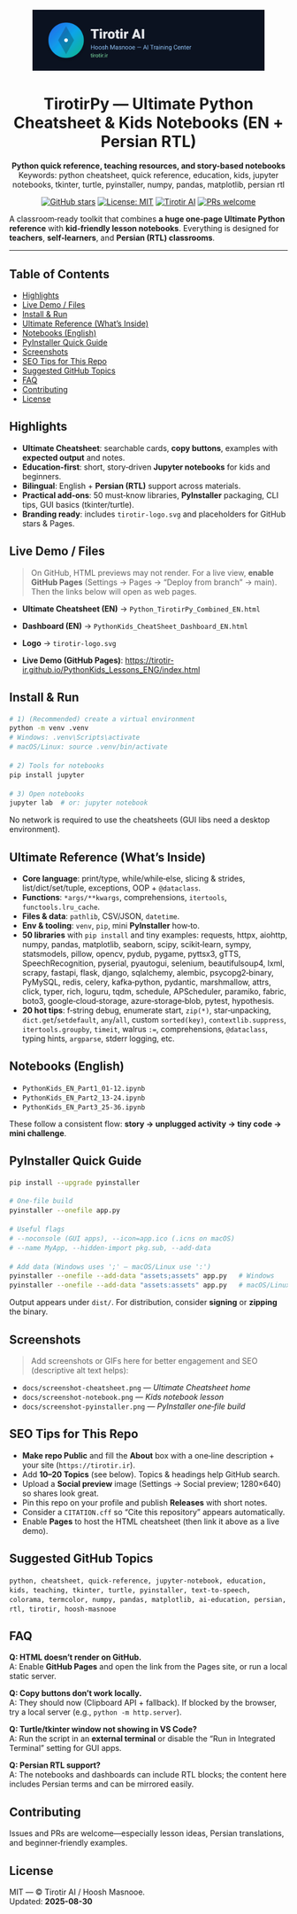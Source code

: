 <p align="center">
  <img src="tirotir-logo.svg" width="420" alt="Tirotir AI — Hoosh Masnooe (AI Training Center)">
</p>

<h1 align="center">TirotirPy — Ultimate Python Cheatsheet & Kids Notebooks (EN + Persian RTL)</h1>

<p align="center">
  <b>Python quick reference, teaching resources, and story-based notebooks</b><br/>
  Keywords: python cheatsheet, quick reference, education, kids, jupyter notebooks, tkinter, turtle, pyinstaller, numpy, pandas, matplotlib, persian rtl
</p>

<p align="center">
  <a href="https://github.com/USER/REPO"><img alt="GitHub stars" src="https://img.shields.io/github/stars/USER/REPO?style=social"></a>
  <a href="LICENSE"><img alt="License: MIT" src="https://img.shields.io/badge/License-MIT-blue.svg"></a>
  <a href="https://tirotir.ir"><img alt="Tirotir AI" src="https://img.shields.io/badge/Tirotir-AI-00bcd4"></a>
  <a href="#contributing"><img alt="PRs welcome" src="https://img.shields.io/badge/PRs-welcome-brightgreen.svg"></a>
</p>

A classroom‑ready toolkit that combines **a huge one‑page Ultimate Python reference** with **kid‑friendly lesson notebooks**. Everything is designed for **teachers**, **self‑learners**, and **Persian (RTL) classrooms**.

---

## Table of Contents
- [Highlights](#highlights)
- [Live Demo / Files](#live-demo--files)
- [Install & Run](#install--run)
- [Ultimate Reference (What’s Inside)](#ultimate-reference-whats-inside)
- [Notebooks (English)](#notebooks-english)
- [PyInstaller Quick Guide](#pyinstaller-quick-guide)
- [Screenshots](#screenshots)
- [SEO Tips for This Repo](#seo-tips-for-this-repo)
- [Suggested GitHub Topics](#suggested-github-topics)
- [FAQ](#faq)
- [Contributing](#contributing)
- [License](#license)

## Highlights
- **Ultimate Cheatsheet**: searchable cards, **copy buttons**, examples with **expected output** and notes.
- **Education‑first**: short, story‑driven **Jupyter notebooks** for kids and beginners.
- **Bilingual**: English + **Persian (RTL)** support across materials.
- **Practical add‑ons**: 50 must‑know libraries, **PyInstaller** packaging, CLI tips, GUI basics (tkinter/turtle).
- **Branding ready**: includes `tirotir-logo.svg` and placeholders for GitHub stars & Pages.

## Live Demo / Files
> On GitHub, HTML previews may not render. For a live view, **enable GitHub Pages** (Settings → Pages → “Deploy from branch” → main).  
> Then the links below will open as web pages.

- **Ultimate Cheatsheet (EN)** → `Python_TirotirPy_Combined_EN.html`  
- **Dashboard (EN)** → `PythonKids_CheatSheet_Dashboard_EN.html`  
- **Logo** → `tirotir-logo.svg`

- **Live Demo (GitHub Pages)**: https://tirotir-ir.github.io/PythonKids_Lessons_ENG/index.html

## Install & Run
```bash
# 1) (Recommended) create a virtual environment
python -m venv .venv
# Windows: .venv\Scripts\activate
# macOS/Linux: source .venv/bin/activate

# 2) Tools for notebooks
pip install jupyter

# 3) Open notebooks
jupyter lab  # or: jupyter notebook
```
No network is required to use the cheatsheets (GUI libs need a desktop environment).

## Ultimate Reference (What’s Inside)
- **Core language**: print/type, while/while‑else, slicing & strides, list/dict/set/tuple, exceptions, OOP + `@dataclass`.
- **Functions**: `*args/**kwargs`, comprehensions, `itertools`, `functools.lru_cache`.
- **Files & data**: `pathlib`, CSV/JSON, `datetime`.
- **Env & tooling**: `venv`, `pip`, mini **PyInstaller** how‑to.
- **50 libraries** with `pip install` and tiny examples: requests, httpx, aiohttp, numpy, pandas, matplotlib, seaborn, scipy, scikit‑learn, sympy, statsmodels, pillow, opencv, pydub, pygame, pyttsx3, gTTS, SpeechRecognition, pyserial, pyautogui, selenium, beautifulsoup4, lxml, scrapy, fastapi, flask, django, sqlalchemy, alembic, psycopg2‑binary, PyMySQL, redis, celery, kafka‑python, pydantic, marshmallow, attrs, click, typer, rich, loguru, tqdm, schedule, APScheduler, paramiko, fabric, boto3, google‑cloud‑storage, azure‑storage‑blob, pytest, hypothesis.
- **20 hot tips**: f‑string debug, enumerate start, `zip(*)`, star‑unpacking, `dict.get`/`setdefault`, `any`/`all`, custom `sorted(key)`, `contextlib.suppress`, `itertools.groupby`, `timeit`, walrus `:=`, comprehensions, `@dataclass`, typing hints, `argparse`, stderr logging, etc.

## Notebooks (English)
- `PythonKids_EN_Part1_01-12.ipynb`
- `PythonKids_EN_Part2_13-24.ipynb`
- `PythonKids_EN_Part3_25-36.ipynb`

These follow a consistent flow: **story → unplugged activity → tiny code → mini challenge**.

## PyInstaller Quick Guide
```bash
pip install --upgrade pyinstaller

# One-file build
pyinstaller --onefile app.py

# Useful flags
# --noconsole (GUI apps), --icon=app.ico (.icns on macOS)
# --name MyApp, --hidden-import pkg.sub, --add-data

# Add data (Windows uses ';' — macOS/Linux use ':')
pyinstaller --onefile --add-data "assets;assets" app.py   # Windows
pyinstaller --onefile --add-data "assets:assets" app.py   # macOS/Linux
```
Output appears under `dist/`. For distribution, consider **signing** or **zipping** the binary.

## Screenshots
> Add screenshots or GIFs here for better engagement and SEO (descriptive alt text helps):
- `docs/screenshot-cheatsheet.png` — *Ultimate Cheatsheet home*
- `docs/screenshot-notebook.png` — *Kids notebook lesson*
- `docs/screenshot-pyinstaller.png` — *PyInstaller one‑file build*

## SEO Tips for This Repo
- **Make repo Public** and fill the **About** box with a one‑line description + your site (`https://tirotir.ir`).  
- Add **10–20 Topics** (see below). Topics & headings help GitHub search.  
- Upload a **Social preview** image (Settings → Social preview; 1280×640) so shares look great.  
- Pin this repo on your profile and publish **Releases** with short notes.  
- Consider a `CITATION.cff` so “Cite this repository” appears automatically.  
- Enable **Pages** to host the HTML cheatsheet (then link it above as a live demo).

## Suggested GitHub Topics
`python, cheatsheet, quick-reference, jupyter-notebook, education, kids, teaching, tkinter, turtle, pyinstaller, text-to-speech, colorama, termcolor, numpy, pandas, matplotlib, ai-education, persian, rtl, tirotir, hoosh-masnooe`

## FAQ
**Q: HTML doesn’t render on GitHub.**  
A: Enable **GitHub Pages** and open the link from the Pages site, or run a local static server.

**Q: Copy buttons don’t work locally.**  
A: They should now (Clipboard API + fallback). If blocked by the browser, try a local server (e.g., `python -m http.server`).

**Q: Turtle/tkinter window not showing in VS Code?**  
A: Run the script in an **external terminal** or disable the “Run in Integrated Terminal” setting for GUI apps.

**Q: Persian RTL support?**  
A: The notebooks and dashboards can include RTL blocks; the content here includes Persian terms and can be mirrored easily.

## Contributing
Issues and PRs are welcome—especially lesson ideas, Persian translations, and beginner‑friendly examples.

## License
MIT — © Tirotir AI / Hoosh Masnooe.  
Updated: **2025-08-30**

